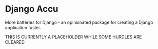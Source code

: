 # Django Accu

More batteries for Django - an opinionated package for creating a Django application faster.

THIS IS CURRENTLY A PLACEHOLDER WHILE SOME HURDLES ARE CLEARED
